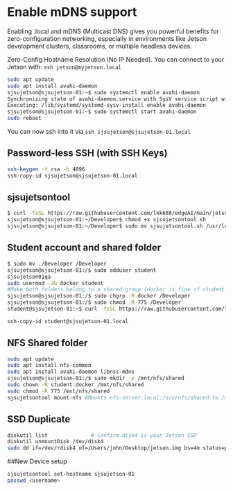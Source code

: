 # Enable mDNS support
Enabling .local and mDNS (Multicast DNS) gives you powerful benefits for zero-configuration networking, especially in environments like Jetson development clusters, classrooms, or multiple headless devices.

Zero-Config Hostname Resolution (No IP Needed). You can connect to your Jetson with: `ssh jetson@myjetson.local`

```bash
sudo apt update
sudo apt install avahi-daemon
sjsujetson@sjsujetson-01:~$ sudo systemctl enable avahi-daemon
Synchronizing state of avahi-daemon.service with SysV service script with /lib/systemd/systemd-sysv-install.
Executing: /lib/systemd/systemd-sysv-install enable avahi-daemon
sjsujetson@sjsujetson-01:~$ sudo systemctl start avahi-daemon
sudo reboot
```
You can now ssh into it via `ssh sjsujetson@sjsujetson-01.local`

## Password-less SSH (with SSH Keys)
```bash
ssh-keygen -t rsa -b 4096
ssh-copy-id sjsujetson@sjsujetson-01.local
```

## sjsujetsontool
```bash
$ curl -fsSL https://raw.githubusercontent.com/lkk688/edgeAI/main/jetson/sjsujetsontool.sh -o ~/Developer/sjsujetsontool.sh
sjsujetson@sjsujetson-01:~/Developer$ chmod +x sjsujetsontool.sh 
sjsujetson@sjsujetson-01:~/Developer$ sudo mv sjsujetsontool.sh /usr/local/bin/sjsujetsontool
```

## Student account and shared folder
```bash
$ sudo mv ./Developer /Developer
sjsujetson@sjsujetson-01:/$ sudo adduser student
sjsujetson01qa
sudo usermod -aG docker student
#Make both folders belong to a shared group (docker is fine if student is in that group):
sjsujetson@sjsujetson-01:/$ sudo chgrp -R docker /Developer
sjsujetson@sjsujetson-01:/$ sudo chmod -R 775 /Developer
student@sjsujetson-01:~$ curl -fsSL https://raw.githubusercontent.com/lkk688/edgeAI/main/jetson/sjsujetsontool.sh -o ~/.local/bin/sjsujetsontool.sh
```

```bash
ssh-copy-id student@sjsujetson-01.local
```

## NFS Shared folder
```bash
sudo apt update
sudo apt install nfs-common
sudo apt install avahi-daemon libnss-mdns
sjsujetson@sjsujetson-01:/$ sudo mkdir -p /mnt/nfs/shared
sudo chown -R student:docker /mnt/nfs/shared
sudo chmod -R 775 /mnt/nfs/shared
sjsujetsontool mount-nfs #Mounts nfs-server.local:/srv/nfs/shared to /mnt/nfs/shared
```

## SSD Duplicate
```bash
diskutil list              # Confirm disk4 is your Jetson SSD
diskutil unmountDisk /dev/disk4
sudo dd if=/dev/rdisk4 of=/Users/john/Desktop/jetson.img bs=4m status=progress
```

##New Device setup
```bash
sjsujetsontool set-hostname sjsujetson-01
passwd <username>
```